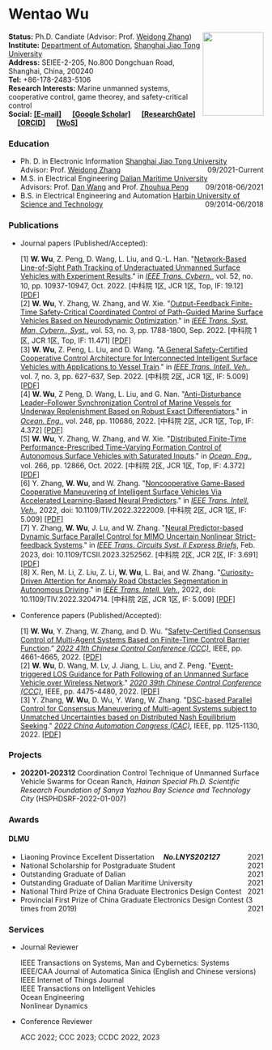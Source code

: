 # Wentao Wu

<img src="https://raw.githubusercontent.com/wwtsjtu/wwtsjtu.github.io/master/img/1.jpeg" width="120" height="165" alt="" align= "right"/>

**Status:** Ph.D. Candiate (Advisor: Prof. [Weidong Zhang](https://automation.sjtu.edu.cn/wdzhang))
<br/>
**Institute:** [Department of Automation](https://automation.sjtu.edu.cn/), [Shanghai Jiao Tong University](https://www.sjtu.edu.cn/)
<br/>
**Address:** SEIEE-2-205, No.800 Dongchuan Road, Shanghai, China, 200240
<br/>
**Tel:** +86-178-2483-5106
<br/>
**Research Interests:** Marine unmanned systems, cooperative control, game theorey, and safety-critical control
<br/>
**Social:**
 **[[E-mail]](wentao-wu@sjtu.edu.cn)** &emsp; **[[Google Scholar]](https://scholar.google.com/citations?hl=zh-CN)** &emsp; **[[ResearchGate]](https://www.researchgate.net/profile/Wu-Wentao-5)** &emsp; **[[ORCID]](https://orcid.org/0000-0002-3740-598X)** &emsp; **[[WoS]](https://www.webofscience.com/wos/author/record/ADK-2450-2022)** 

### Education

- Ph. D. in Electronic Information [Shanghai Jiao Tong University](https://www.sjtu.edu.cn/)<span style="float: right">09/2021-Current</span>
  <br>Advisor: Prof. [Weidong Zhang](https://automation.sjtu.edu.cn/wdzhang)
- M.S. in Electrical Engineering [Dalian Maritime University](https://www.dlmu.edu.cn/)<span style="float: right">09/2018-06/2021</span>
  <br>Advisors: Prof. [Dan Wang](https://scholar.google.com/citations?user=kc8gnlMAAAAJ&hl=zh-CN) and Prof. [Zhouhua Peng](https://scholar.google.com/citations?user=hM_5JDYAAAAJ&hl=zh-CN)
- B.S. in Electrical Engineering and Automation [Harbin University of Science and Technology](http://www.hrbust.edu.cn/)<span style="float: right">09/2014-06/2018</span>

### Publications
- Journal papers (Published/Accepted):

  [1]	**W. Wu**, Z. Peng, D. Wang, L. Liu, and Q.-L. Han. "[Network-Based Line-of-Sight Path Tracking of Underactuated Unmanned Surface Vehicles with Experiment Results](https://ieeexplore.ieee.org/abstract/document/9440777)." in _[IEEE Trans. Cybern.](https://ieeexplore.ieee.org/xpl/RecentIssue.jsp?punumber=6221036)_, vol. 52, no. 10, pp. 10937-10947, Oct. 2022. [中科院 1区, JCR 1区, Top, IF: 19.12] [[PDF]](https://ieeexplore.ieee.org/stamp/stamp.jsp?tp=&arnumber=9440777)
  <br>
  [2]	**W. Wu**, Y. Zhang, W. Zhang, and W. Xie. "[Output-Feedback Finite-Time Safety-Critical Coordinated Control of Path-Guided Marine Surface Vehicles Based on Neurodynamic Optimization](https://ieeexplore.ieee.org/abstract/document/9900363)." in _[IEEE Trans. Syst. Man, Cybern., Syst.](https://ieeexplore.ieee.org/xpl/RecentIssue.jsp?punumber=6221021)_, vol. 53, no. 3, pp. 1788-1800, Sep. 2022. [中科院 1区, JCR 1区, Top, IF: 11.471] [[PDF]](https://ieeexplore.ieee.org/abstract/document/9900363)
  <br>
  [3]	**W. Wu**, Z. Peng, L. Liu, and D. Wang. "[A General Safety-Certified Cooperative Control Architecture for Interconnected Intelligent Surface Vehicles with Applications to Vessel Train](https://ieeexplore.ieee.org/abstract/document/9762043)." in _[IEEE Trans. Intell. Veh.](https://ieeexplore.ieee.org/xpl/RecentIssue.jsp?punumber=7274857)_, vol. 7, no. 3, pp. 627-637, Sep. 2022. [中科院 2区, JCR 1区, IF: 5.009] [[PDF]](https://ieeexplore.ieee.org/abstract/document/9762043)
  <br>
  [4]	**W. Wu**, Z Peng, D. Wang, L. Liu, and G. Nan. "[Anti-Disturbance Leader–Follower Synchronization Control of Marine Vessels for Underway Replenishment Based on Robust Exact Differentiators](https://www.sciencedirect.com/science/article/abs/pii/S0029801822001445)." in _[Ocean. Eng.](https://www.sciencedirect.com/journal/ocean-engineering)_, vol. 248, pp. 110686, 2022. [中科院 2区, JCR 1区, Top, IF: 4.372] [[PDF]](https://www.sciencedirect.com/science/article/abs/pii/S0029801822001445)
  <br>
  [5]	**W. Wu**, Y. Zhang, W. Zhang, and W. Xie. "[Distributed Finite-Time Performance-Prescribed Time-Varying Formation Control of Autonomous Surface Vehicles with Saturated Inputs](https://www.sciencedirect.com/science/article/abs/pii/S0029801822021497)." in _[Ocean. Eng.](https://www.sciencedirect.com/journal/ocean-engineering)_, vol. 266, pp. 12866, Oct. 2022. [中科院 2区, JCR 1区, Top, IF: 4.372] [[PDF]](https://www.sciencedirect.com/science/article/abs/pii/S0029801822021497)
  <br>
  [6]	Y. Zhang, **W. Wu**, and W. Zhang. "[Noncooperative Game-Based Cooperative Maneuvering of Intelligent Surface Vehicles Via Accelerated Learning-Based Neural Predictors](https://ieeexplore.ieee.org/abstract/document/9950329)." in _[IEEE Trans. Intell. Veh.](https://ieeexplore.ieee.org/xpl/RecentIssue.jsp?punumber=7274857)_, 2022, doi: 10.1109/TIV.2022.3222009. [中科院 2区, JCR 1区, IF: 5.009] [[PDF]](https://ieeexplore.ieee.org/abstract/document/9950329)
  <br>
  [7]	Y. Zhang, **W. Wu**, J. Lu, and W. Zhang. "[Neural Predictor-based Dynamic Surface Parallel Control for MIMO Uncertain Nonlinear Strict-feedback Systems](https://ieeexplore.ieee.org/abstract/document/10059139)." in _[IEEE Trans. Circuits Syst. II Express Briefs](https://ieeexplore.ieee.org/xpl/RecentIssue.jsp?punumber=8920)_, Feb. 2023, doi: 10.1109/TCSII.2023.3252562. [中科院 2区, JCR 2区, IF: 3.691] [[PDF]](https://ieeexplore.ieee.org/abstract/document/10059139)
  <br>
  [8]	X. Ren, M. Li, Z. Liu, Z. Li, **W. Wu**, L. Bai, and W. Zhang. "[Curiosity-Driven Attention for Anomaly Road Obstacles Segmentation in Autonomous Driving](https://ieeexplore.ieee.org/abstract/document/9878245)." in _[IEEE Trans. Intell. Veh.](https://ieeexplore.ieee.org/xpl/RecentIssue.jsp?punumber=7274857)_, 2022, doi: 10.1109/TIV.2022.3204714. [中科院 2区, JCR 1区, IF: 5.009] [[PDF]](https://ieeexplore.ieee.org/abstract/document/9878245)


- Conference papers (Published/Accepted):

  [1] **W. Wu**, Y. Zhang, W. Zhang, and D. Wu. "[Safety-Certified Consensus Control of Multi-Agent Systems Based on Finite-Time Control Barrier Function](https://ieeexplore.ieee.org/abstract/document/9902172).” _[2022 41th Chinese Control Conference (CCC)](https://ieeexplore.ieee.org/xpl/conhome/9901509/proceeding)_, IEEE, pp. 4661-4665, 2022. [[PDF]](https://ieeexplore.ieee.org/abstract/document/9902172)
  <br>
  [2] **W. Wu**, D. Wang, M. Lv, J. Jiang, L. Liu, and Z. Peng. "[Event-triggered LOS Guidance for Path Following of an Unmanned Surface Vehicle over Wireless Network](https://ieeexplore.ieee.org/abstract/document/9189015)." _[2020 39th Chinese Control Conference (CCC)](https://ieeexplore.ieee.org/xpl/conhome/9181388/proceeding)_, IEEE, pp. 4475-4480, 2022. [[PDF]](https://ieeexplore.ieee.org/abstract/document/9189015)
  <br>
  [3] Y. Zhang, **W. Wu**, D. Wu, Y. Wang, W. Zhang. "[DSC-based Parallel Control for Consensus Maneuvering of Multi-agent Systems subject to Unmatched Uncertainties based on Distributed Nash Equilibrium Seeking](https://ieeexplore.ieee.org/abstract/document/10056005)." _[2022 China Automation Congress (CAC)](https://ieeexplore.ieee.org/xpl/conhome/10054511/proceeding)_, IEEE, pp. 1125-1130, 2022. [[PDF]](https://ieeexplore.ieee.org/abstract/document/10056005)
 
### Projects

- **202201-202312** Coordination Control Technique of Unmanned Surface Vehicle Swarms for Ocean Ranch, _Hainan
Special Ph.D. Scientific Research Foundation of Sanya Yazhou Bay Science and Technology City_ (HSPHDSRF-2022-01-007)

### Awards
#### DLMU
- Liaoning Province Excellent Dissertation &emsp;_**No.LNYS202127**_  <span style="float: right">2021</span>
- National Scholarship for Postgraduate Student <span style="float: right">2021</span>
- Outstanding Graduate of Dalian  <span style="float: right">2021</span>
- Outstanding Graduate of Dalian Maritime University <span style="float: right">2021</span>
- National Third Prize of China Graduate Electronics Design Contest <span style="float: right">2021</span>
- Provincial First Prize of China Graduate Electronics Design Contest (3 times from 2019) <span style="float: right">2021</span>


### Services

- Journal Reviewer

  IEEE Transactions on Systems, Man and Cybernetics: Systems<br>
  IEEE/CAA Journal of Automatica Sinica (English and Chinese versions)<br>
  IEEE Internet of Things Journal<br>
  IEEE Transactions on Intelligent Vehicles<br>
  Ocean Engineering<br>
  Nonlinear Dynamics<br> 

- Conference Reviewer
 
  ACC 2022; CCC 2023; CCDC 2022, 2023
 
 

<br/>
<script type="text/javascript" id="clstr_globe" src="//clustrmaps.com/globe.js?d=Qjr88jj3yLR3vUgrsFZcVE4IP3uD7Mjy-L3PxMqWH6k"></script>

